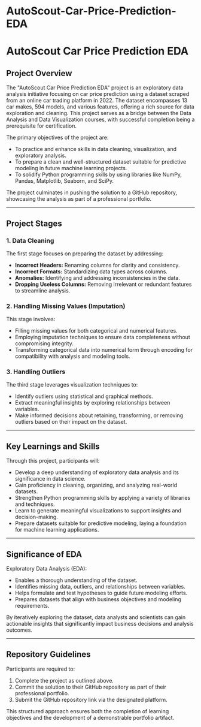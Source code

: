 # AutoScout-Car-Price-Prediction-EDA
# AutoScout Car Price Prediction EDA

## Project Overview
The "AutoScout Car Price Prediction EDA" project is an exploratory data analysis initiative focusing on car price prediction using a dataset scraped from an online car trading platform in 2022. The dataset encompasses 13 car makes, 594 models, and various features, offering a rich source for data exploration and cleaning. This project serves as a bridge between the Data Analysis and Data Visualization courses, with successful completion being a prerequisite for certification.

The primary objectives of the project are:
- To practice and enhance skills in data cleaning, visualization, and exploratory analysis.
- To prepare a clean and well-structured dataset suitable for predictive modeling in future machine learning projects.
- To solidify Python programming skills by using libraries like NumPy, Pandas, Matplotlib, Seaborn, and SciPy.

The project culminates in pushing the solution to a GitHub repository, showcasing the analysis as part of a professional portfolio.

---

## Project Stages

### 1. Data Cleaning
The first stage focuses on preparing the dataset by addressing:
- **Incorrect Headers:** Renaming columns for clarity and consistency.
- **Incorrect Formats:** Standardizing data types across columns.
- **Anomalies:** Identifying and addressing inconsistencies in the data.
- **Dropping Useless Columns:** Removing irrelevant or redundant features to streamline analysis.

### 2. Handling Missing Values (Imputation)
This stage involves:
- Filling missing values for both categorical and numerical features.
- Employing imputation techniques to ensure data completeness without compromising integrity.
- Transforming categorical data into numerical form through encoding for compatibility with analysis and modeling tools.

### 3. Handling Outliers
The third stage leverages visualization techniques to:
- Identify outliers using statistical and graphical methods.
- Extract meaningful insights by exploring relationships between variables.
- Make informed decisions about retaining, transforming, or removing outliers based on their impact on the dataset.

---

## Key Learnings and Skills
Through this project, participants will:
- Develop a deep understanding of exploratory data analysis and its significance in data science.
- Gain proficiency in cleaning, organizing, and analyzing real-world datasets.
- Strengthen Python programming skills by applying a variety of libraries and techniques.
- Learn to generate meaningful visualizations to support insights and decision-making.
- Prepare datasets suitable for predictive modeling, laying a foundation for machine learning applications.

---

## Significance of EDA
Exploratory Data Analysis (EDA):
- Enables a thorough understanding of the dataset.
- Identifies missing data, outliers, and relationships between variables.
- Helps formulate and test hypotheses to guide future modeling efforts.
- Prepares datasets that align with business objectives and modeling requirements.

By iteratively exploring the dataset, data analysts and scientists can gain actionable insights that significantly impact business decisions and analysis outcomes.

---

## Repository Guidelines
Participants are required to:
1. Complete the project as outlined above.
2. Commit the solution to their GitHub repository as part of their professional portfolio.
3. Submit the GitHub repository link via the designated platform.

This structured approach ensures both the completion of learning objectives and the development of a demonstrable portfolio artifact.

